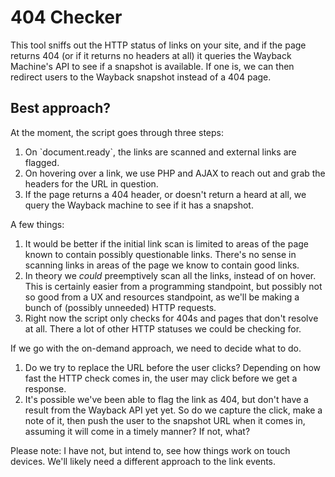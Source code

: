 <h1>404 Checker</h1>

<p>This tool sniffs out the HTTP status of links on your site, and if the page returns 404 (or if it returns no headers at all) it queries the Wayback Machine's API to see if a snapshot is available. If one is, we can then redirect users to the Wayback snapshot instead of a 404 page.</p>

<h2>Best approach?</h2>
	
<p>At the moment, the script goes through three steps:</p>

<ol>
	<li>On `document.ready`, the links are scanned and external links are flagged.</li>
	<li>On hovering over a link, we use PHP and AJAX to reach out and grab the headers for the URL in question.</li>
	<li>If the page returns a 404 header, or doesn't return a heard at all, we query the Wayback machine to see if it has a snapshot.</li>
</ol>

<p>A few things:</p>

<ol>
	<li>It would be better if the initial link scan is limited to areas of the page known to contain possibly questionable links. There's no sense in scanning links in areas of the page we know to contain good links.</li>
	<li>In theory we <em>could</em> preemptively scan all the links, instead of on hover. This is certainly easier from a programming standpoint, but possibly not so good from a UX and resources standpoint, as we'll be making a bunch of (possibly unneeded) HTTP requests.</li>
	<li>Right now the script only checks for 404s and pages that don't resolve at all. There a lot of other HTTP statuses we could be checking for.</li>
</ol>

<p>If we go with the on-demand approach, we need to decide what to do.</p>

<ol>
	<li>Do we try to replace the URL before the user clicks? Depending on how fast the HTTP check comes in, the user may click before we get a response.</li>
	<li>It's possible we've been able to flag the link as 404, but don't have a result from the Wayback API yet yet. So do we capture the click, make a note of it, then push the user to the snapshot URL when it comes in, assuming it will come in a timely manner? If not, what?</li>
</ol>

<p>Please note: I have not, but intend to, see how things work on touch devices. We'll likely need a different approach to the link events.</p>